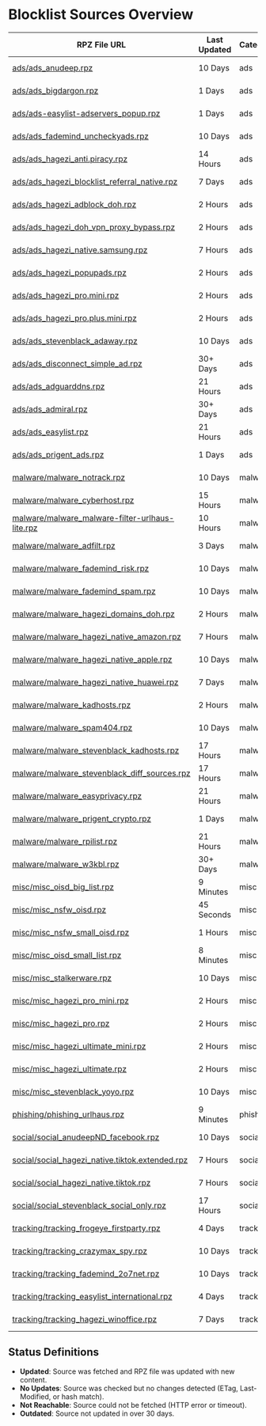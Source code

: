 # Blocklist Sources Overview

| RPZ File URL | Last Updated | Category | Entries | Size | Status | Source URL | License |
|--------------|--------------|----------|---------|------|--------|------------|---------|
| [ads/ads_anudeep.rpz](https://raw.githubusercontent.com/twitOne/RPZ-Blocklists/main/ads/ads_anudeep.rpz) | 10 Days | ads | 42348 | 2.7 MB | No Updates | [AnudeepND](https://raw.githubusercontent.com/anudeepND/blacklist/master/adservers.txt) | MIT (https://github.com/anudeepND/blacklist/blob/master/LICENSE) |
| [ads/ads_bigdargon.rpz](https://raw.githubusercontent.com/twitOne/RPZ-Blocklists/main/ads/ads_bigdargon.rpz) | 1 Days | ads | 37668 | 1.0 MB | No Updates | [BigDargon](https://raw.githubusercontent.com/bigdargon/hostsVN/master/hosts) | MIT (https://github.com/bigdargon/hostsVN/blob/master/LICENSE) |
| [ads/ads-easylist-adservers_popup.rpz](https://raw.githubusercontent.com/twitOne/RPZ-Blocklists/main/ads/ads-easylist-adservers_popup.rpz) | 1 Days | ads | 6324 | 155.0 KB | No Updates | [easylist](https://raw.githubusercontent.com/easylist/easylist/master/easylist/easylist_adservers_popup.txt) | GPLv3 (https://easylist.to/pages/licence.html) |
| [ads/ads_fademind_uncheckyads.rpz](https://raw.githubusercontent.com/twitOne/RPZ-Blocklists/main/ads/ads_fademind_uncheckyads.rpz) | 10 Days | ads | 9 | 1.2 KB | No Updates | [FadeMind](https://raw.githubusercontent.com/FadeMind/hosts.extras/master/UncheckyAds/hosts) | MIT (https://github.com/FadeMind/hosts.extras/blob/master/LICENSE) |
| [ads/ads_hagezi_anti.piracy.rpz](https://raw.githubusercontent.com/twitOne/RPZ-Blocklists/main/ads/ads_hagezi_anti.piracy.rpz) | 14 Hours | ads | 20192 | 481.2 KB | No Updates | [Hagezi DNS Blocklists](https://raw.githubusercontent.com/hagezi/dns-blocklists/main/adblock/anti.piracy.txt) | GPLv3 (https://github.com/hagezi/dns-blocklists/blob/main/LICENSE) |
| [ads/ads_hagezi_blocklist_referral_native.rpz](https://raw.githubusercontent.com/twitOne/RPZ-Blocklists/main/ads/ads_hagezi_blocklist_referral_native.rpz) | 7 Days | ads | 1764 | 97.9 KB | No Updates | [Hagezi DNS Blocklists](https://raw.githubusercontent.com/hagezi/dns-blocklists/main/adblock/blocklist-referral-native.txt) | GPLv3 (https://github.com/hagezi/dns-blocklists/blob/main/LICENSE) |
| [ads/ads_hagezi_adblock_doh.rpz](https://raw.githubusercontent.com/twitOne/RPZ-Blocklists/main/ads/ads_hagezi_adblock_doh.rpz) | 2 Hours | ads | 2874 | 75.8 KB | No Updates | [Hagezi DNS Blocklists](https://raw.githubusercontent.com/hagezi/dns-blocklists/main/adblock/doh.txt) | GPLv3 (https://github.com/hagezi/dns-blocklists/blob/main/LICENSE) |
| [ads/ads_hagezi_doh_vpn_proxy_bypass.rpz](https://raw.githubusercontent.com/twitOne/RPZ-Blocklists/main/ads/ads_hagezi_doh_vpn_proxy_bypass.rpz) | 2 Hours | ads | 10234 | 302.1 KB | No Updates | [Hagezi DNS Blocklists](https://raw.githubusercontent.com/hagezi/dns-blocklists/main/adblock/doh-vpn-proxy-bypass.txt) | GPLv3 (https://github.com/hagezi/dns-blocklists/blob/main/LICENSE) |
| [ads/ads_hagezi_native.samsung.rpz](https://raw.githubusercontent.com/twitOne/RPZ-Blocklists/main/ads/ads_hagezi_native.samsung.rpz) | 7 Hours | ads | 390 | 15.4 KB | No Updates | [Hagezi DNS Blocklists](https://raw.githubusercontent.com/hagezi/dns-blocklists/main/adblock/native.samsung.txt) | GPLv3 (https://github.com/hagezi/dns-blocklists/blob/main/LICENSE) |
| [ads/ads_hagezi_popupads.rpz](https://raw.githubusercontent.com/twitOne/RPZ-Blocklists/main/ads/ads_hagezi_popupads.rpz) | 2 Hours | ads | 206448 | 5.2 MB | No Updates | [Hagezi DNS Blocklists](https://raw.githubusercontent.com/hagezi/dns-blocklists/main/adblock/popupads.txt) | GPLv3 (https://github.com/hagezi/dns-blocklists/blob/main/LICENSE) |
| [ads/ads_hagezi_pro.mini.rpz](https://raw.githubusercontent.com/twitOne/RPZ-Blocklists/main/ads/ads_hagezi_pro.mini.rpz) | 2 Hours | ads | 154500 | 4.1 MB | No Updates | [Hagezi DNS Blocklists](https://raw.githubusercontent.com/hagezi/dns-blocklists/main/adblock/pro.mini.txt) | GPLv3 (https://github.com/hagezi/dns-blocklists/blob/main/LICENSE) |
| [ads/ads_hagezi_pro.plus.mini.rpz](https://raw.githubusercontent.com/twitOne/RPZ-Blocklists/main/ads/ads_hagezi_pro.plus.mini.rpz) | 2 Hours | ads | 182824 | 4.9 MB | No Updates | [Hagezi DNS Blocklists](https://raw.githubusercontent.com/hagezi/dns-blocklists/main/adblock/pro.plus.mini.txt) | GPLv3 (https://github.com/hagezi/dns-blocklists/blob/main/LICENSE) |
| [ads/ads_stevenblack_adaway.rpz](https://raw.githubusercontent.com/twitOne/RPZ-Blocklists/main/ads/ads_stevenblack_adaway.rpz) | 10 Days | ads | 7333 | 480.9 KB | No Updates | [StevenBlack](https://raw.githubusercontent.com/StevenBlack/hosts/master/data/adaway.org/hosts) | MIT (https://github.com/StevenBlack/hosts/blob/master/LICENSE) |
| [ads/ads_disconnect_simple_ad.rpz](https://raw.githubusercontent.com/twitOne/RPZ-Blocklists/main/ads/ads_disconnect_simple_ad.rpz) | 30+ Days | ads | 2701 | 133.2 KB | Outdated | [Disconnect](https://s3.amazonaws.com/lists.disconnect.me/simple_ad.txt) | GPLv3 (https://github.com/disconnectme/disconnect/blob/master/LICENSE) |
| [ads/ads_adguarddns.rpz](https://raw.githubusercontent.com/twitOne/RPZ-Blocklists/main/ads/ads_adguarddns.rpz) | 21 Hours | ads | 226828 | 6.3 MB | No Updates | [AdGuard DNS Filter](https://v.firebog.net/hosts/AdguardDNS.txt) | GPLv3 (https://github.com/AdguardTeam/AdGuardSDNSFilter/blob/master/LICENSE) |
| [ads/ads_admiral.rpz](https://raw.githubusercontent.com/twitOne/RPZ-Blocklists/main/ads/ads_admiral.rpz) | 30+ Days | ads | 1747 | 90.5 KB | Outdated | [LanikSJ](https://v.firebog.net/hosts/Admiral.txt) | MIT (https://github.com/LanikSJ/ubo-filters/blob/main/LICENSE) |
| [ads/ads_easylist.rpz](https://raw.githubusercontent.com/twitOne/RPZ-Blocklists/main/ads/ads_easylist.rpz) | 21 Hours | ads | 63446 | 1.6 MB | No Updates | [EasyList](https://v.firebog.net/hosts/Easylist.txt) | GPLv3 (https://easylist.to/pages/licence.html), CC BY-SA (https://creativecommons.org/licenses/by-sa/3.0/) |
| [ads/ads_prigent_ads.rpz](https://raw.githubusercontent.com/twitOne/RPZ-Blocklists/main/ads/ads_prigent_ads.rpz) | 1 Days | ads | 8540 | 213.3 KB | No Updates | [Fabrice Prigent via Firebog](https://v.firebog.net/hosts/Prigent-Ads.txt) | [CC BY-SA (assumed)](https://dsi.ut-capitole.fr/blacklists/) |
| [malware/malware_notrack.rpz](https://raw.githubusercontent.com/twitOne/RPZ-Blocklists/main/malware/malware_notrack.rpz) | 10 Days | malware | 154 | 8.2 KB | No Updates | [Quidsup](https://gitlab.com/quidsup/notrack-blocklists/raw/master/notrack-malware.txt) | GPLv3 (https://gitlab.com/quidsup/notrack-blocklists/-/blob/master/LICENSE) |
| [malware/malware_cyberhost.rpz](https://raw.githubusercontent.com/twitOne/RPZ-Blocklists/main/malware/malware_cyberhost.rpz) | 15 Hours | malware | 32006 | 927.9 KB | No Updates | [Cyberhost UK](https://lists.cyberhost.uk/malware.txt) | CC BY-SA 4.0 (https://creativecommons.org/licenses/by-sa/4.0/) |
| [malware/malware_malware-filter-urlhaus-lite.rpz](https://raw.githubusercontent.com/twitOne/RPZ-Blocklists/main/malware/malware_malware-filter-urlhaus-lite.rpz) | 10 Hours | malware | 1170 | 34.2 KB | No Updates | [malware-filter](https://malware-filter.gitlab.io/malware-filter/urlhaus-filter-hosts-online.txt) | MIT (https://gitlab.com/malware-filter/urlhaus-filter/-/blob/main/LICENSE) |
| [malware/malware_adfilt.rpz](https://raw.githubusercontent.com/twitOne/RPZ-Blocklists/main/malware/malware_adfilt.rpz) | 3 Days | malware | 61706 | 1.7 MB | No Updates | [DandelionSprout](https://raw.githubusercontent.com/DandelionSprout/adfilt/master/Alternate%20versions%20Anti-Malware%20List/AntiMalwareHosts.txt) | Dandelicence (https://github.com/DandelionSprout/Dandelicence) |
| [malware/malware_fademind_risk.rpz](https://raw.githubusercontent.com/twitOne/RPZ-Blocklists/main/malware/malware_fademind_risk.rpz) | 10 Days | malware | 2189 | 118.5 KB | No Updates | [FadeMind](https://raw.githubusercontent.com/FadeMind/hosts.extras/master/add.Risk/hosts) | MIT (https://github.com/FadeMind/hosts.extras/blob/master/LICENSE) |
| [malware/malware_fademind_spam.rpz](https://raw.githubusercontent.com/twitOne/RPZ-Blocklists/main/malware/malware_fademind_spam.rpz) | 10 Days | malware | 57 | 4.0 KB | No Updates | [FadeMind](https://raw.githubusercontent.com/FadeMind/hosts.extras/master/add.Spam/hosts) | MIT (https://github.com/FadeMind/hosts.extras/blob/master/LICENSE) |
| [malware/malware_hagezi_domains_doh.rpz](https://raw.githubusercontent.com/twitOne/RPZ-Blocklists/main/malware/malware_hagezi_domains_doh.rpz) | 2 Hours | malware | 3196 | 85.3 KB | No Updates | [Hagezi DNS Blocklists](https://raw.githubusercontent.com/hagezi/dns-blocklists/main/domains/doh.txt) | GPLv3 (https://github.com/hagezi/dns-blocklists/blob/main/LICENSE) |
| [malware/malware_hagezi_native_amazon.rpz](https://raw.githubusercontent.com/twitOne/RPZ-Blocklists/main/malware/malware_hagezi_native_amazon.rpz) | 7 Hours | malware | 1194 | 52.7 KB | No Updates | [Hagezi DNS Blocklists](https://raw.githubusercontent.com/hagezi/dns-blocklists/main/domains/native.amazon.txt) | GPLv3 (https://github.com/hagezi/dns-blocklists/blob/main/LICENSE) |
| [malware/malware_hagezi_native_apple.rpz](https://raw.githubusercontent.com/twitOne/RPZ-Blocklists/main/malware/malware_hagezi_native_apple.rpz) | 10 Days | malware | 290 | 23.7 KB | No Updates | [Hagezi DNS Blocklists](https://raw.githubusercontent.com/hagezi/dns-blocklists/main/domains/native.apple.txt) | GPLv3 (https://github.com/hagezi/dns-blocklists/blob/main/LICENSE) |
| [malware/malware_hagezi_native_huawei.rpz](https://raw.githubusercontent.com/twitOne/RPZ-Blocklists/main/malware/malware_hagezi_native_huawei.rpz) | 7 Days | malware | 151 | 15.0 KB | No Updates | [Hagezi DNS Blocklists](https://raw.githubusercontent.com/hagezi/dns-blocklists/main/domains/native.huawei.txt) | GPLv3 (https://github.com/hagezi/dns-blocklists/blob/main/LICENSE) |
| [malware/malware_kadhosts.rpz](https://raw.githubusercontent.com/twitOne/RPZ-Blocklists/main/malware/malware_kadhosts.rpz) | 2 Hours | malware | 430636 | 12.7 MB | No Updates | [PolishFiltersTeam](https://raw.githubusercontent.com/PolishFiltersTeam/KADhosts/master/KADhosts.txt) | GPLv3 (https://github.com/PolishFiltersTeam/KADhosts/blob/master/LICENSE) |
| [malware/malware_spam404.rpz](https://raw.githubusercontent.com/twitOne/RPZ-Blocklists/main/malware/malware_spam404.rpz) | 10 Days | malware | 8141 | 430.1 KB | No Updates | [Spam404](https://raw.githubusercontent.com/Spam404/lists/master/main-blacklist.txt) | CC BY 3.0 (https://github.com/Spam404/lists/blob/master/LICENSE) |
| [malware/malware_stevenblack_kadhosts.rpz](https://raw.githubusercontent.com/twitOne/RPZ-Blocklists/main/malware/malware_stevenblack_kadhosts.rpz) | 17 Hours | malware | 428720 | 12.6 MB | No Updates | [StevenBlack](https://raw.githubusercontent.com/StevenBlack/hosts/master/data/KADhosts/hosts) | MIT (https://github.com/StevenBlack/hosts/blob/master/LICENSE) |
| [malware/malware_stevenblack_diff_sources.rpz](https://raw.githubusercontent.com/twitOne/RPZ-Blocklists/main/malware/malware_stevenblack_diff_sources.rpz) | 17 Hours | malware | 506044 | 14.9 MB | No Updates | [StevenBlack](https://raw.githubusercontent.com/StevenBlack/hosts/master/hosts) | MIT (https://github.com/StevenBlack/hosts/blob/master/LICENSE) |
| [malware/malware_easyprivacy.rpz](https://raw.githubusercontent.com/twitOne/RPZ-Blocklists/main/malware/malware_easyprivacy.rpz) | 21 Hours | malware | 83726 | 2.5 MB | No Updates | [EasyList](https://v.firebog.net/hosts/Easyprivacy.txt) | GPLv3 (https://easylist.to/pages/licence.html), CC BY-SA (https://creativecommons.org/licenses/by-sa/3.0/) |
| [malware/malware_prigent_crypto.rpz](https://raw.githubusercontent.com/twitOne/RPZ-Blocklists/main/malware/malware_prigent_crypto.rpz) | 1 Days | malware | 32582 | 892.2 KB | No Updates | [Fabrice Prigent via Firebog](https://v.firebog.net/hosts/Prigent-Crypto.txt) | [CC BY-SA (assumed)](https://dsi.ut-capitole.fr/blacklists/) |
| [malware/malware_rpilist.rpz](https://raw.githubusercontent.com/twitOne/RPZ-Blocklists/main/malware/malware_rpilist.rpz) | 21 Hours | malware | 1128662 | 37.5 MB | No Updates | [RPiList](https://v.firebog.net/hosts/RPiList-Malware.txt) | CC BY-NC 4.0 (https://github.com/RPiList/specials/blob/master/LICENSE.md) |
| [malware/malware_w3kbl.rpz](https://raw.githubusercontent.com/twitOne/RPZ-Blocklists/main/malware/malware_w3kbl.rpz) | 30+ Days | malware | 350 | 21.6 KB | Outdated | [WaLLy3K](https://v.firebog.net/hosts/static/w3kbl.txt) | MIT (https://github.com/WaLLy3K/wally3k.github.io/blob/master/LICENSE) |
| [misc/misc_oisd_big_list.rpz](https://raw.githubusercontent.com/twitOne/RPZ-Blocklists/main/misc/misc_oisd_big_list.rpz) | 9 Minutes | misc | 405608 | 11.0 MB | Updated | [OISD](https://big.oisd.nl/) | GPLv3 (https://github.com/sjhgvr/oisd/blob/main/LICENSE) |
| [misc/misc_nsfw_oisd.rpz](https://raw.githubusercontent.com/twitOne/RPZ-Blocklists/main/misc/misc_nsfw_oisd.rpz) | 45 Seconds | misc | 840064 | 22.5 MB | Updated | [OISD](https://nsfw.oisd.nl) | GPLv3 (https://github.com/sjhgvr/oisd/blob/main/LICENSE) |
| [misc/misc_nsfw_small_oisd.rpz](https://raw.githubusercontent.com/twitOne/RPZ-Blocklists/main/misc/misc_nsfw_small_oisd.rpz) | 1 Hours | misc | 41708 | 964.3 KB | No Updates | [OISD](https://nsfw-small.oisd.nl) | GPLv3 (https://github.com/sjhgvr/oisd/blob/main/LICENSE) |
| [misc/misc_oisd_small_list.rpz](https://raw.githubusercontent.com/twitOne/RPZ-Blocklists/main/misc/misc_oisd_small_list.rpz) | 8 Minutes | misc | 85650 | 2.2 MB | Updated | [OISD](https://small.oisd.nl) | GPLv3 (https://github.com/sjhgvr/oisd/blob/main/LICENSE) |
| [misc/misc_stalkerware.rpz](https://raw.githubusercontent.com/twitOne/RPZ-Blocklists/main/misc/misc_stalkerware.rpz) | 10 Days | misc | 917 | 54.7 KB | No Updates | [AssoEchap](https://raw.githubusercontent.com/AssoEchap/stalkerware-indicators/master/generated/hosts) | CC BY (https://github.com/AssoEchap/stalkerware-indicators?tab=readme-ov-file#license) |
| [misc/misc_hagezi_pro_mini.rpz](https://raw.githubusercontent.com/twitOne/RPZ-Blocklists/main/misc/misc_hagezi_pro_mini.rpz) | 2 Hours | misc | 154500 | 4.1 MB | No Updates | [Hagezi DNS Blocklists](https://raw.githubusercontent.com/hagezi/dns-blocklists/heads/main/rpz/pro.mini.txt) | GPLv3 (https://github.com/hagezi/dns-blocklists/blob/main/LICENSE) |
| [misc/misc_hagezi_pro.rpz](https://raw.githubusercontent.com/twitOne/RPZ-Blocklists/main/misc/misc_hagezi_pro.rpz) | 2 Hours | misc | 340106 | 9.1 MB | No Updates | [Hagezi DNS Blocklists](https://raw.githubusercontent.com/hagezi/dns-blocklists/main/rpz/pro.txt) | GPLv3 (https://github.com/hagezi/dns-blocklists/blob/main/LICENSE) |
| [misc/misc_hagezi_ultimate_mini.rpz](https://raw.githubusercontent.com/twitOne/RPZ-Blocklists/main/misc/misc_hagezi_ultimate_mini.rpz) | 2 Hours | misc | 243820 | 6.3 MB | No Updates | [Hagezi DNS Blocklists](https://raw.githubusercontent.com/hagezi/dns-blocklists/main/rpz/ultimate.mini.txt) | GPLv3 (https://github.com/hagezi/dns-blocklists/blob/main/LICENSE) |
| [misc/misc_hagezi_ultimate.rpz](https://raw.githubusercontent.com/twitOne/RPZ-Blocklists/main/misc/misc_hagezi_ultimate.rpz) | 2 Hours | misc | 742564 | 20.1 MB | No Updates | [Hagezi DNS Blocklists](https://raw.githubusercontent.com/hagezi/dns-blocklists/main/rpz/ultimate.txt) | GPLv3 (https://github.com/hagezi/dns-blocklists/blob/main/LICENSE) |
| [misc/misc_stevenblack_yoyo.rpz](https://raw.githubusercontent.com/twitOne/RPZ-Blocklists/main/misc/misc_stevenblack_yoyo.rpz) | 10 Days | misc | 3437 | 172.9 KB | No Updates | [StevenBlack](https://raw.githubusercontent.com/StevenBlack/hosts/master/data/yoyo.org/hosts) | MIT (https://github.com/StevenBlack/hosts/blob/master/LICENSE) |
| [phishing/phishing_urlhaus.rpz](https://raw.githubusercontent.com/twitOne/RPZ-Blocklists/main/phishing/phishing_urlhaus.rpz) | 9 Minutes | phishing | 986 | 27.1 KB | Updated | [URLhaus by abuse.ch](https://urlhaus.abuse.ch/downloads/hostfile/) | None specified |
| [social/social_anudeepND_facebook.rpz](https://raw.githubusercontent.com/twitOne/RPZ-Blocklists/main/social/social_anudeepND_facebook.rpz) | 10 Days | social | 3995 | 321.8 KB | No Updates | [AnudeepND](https://raw.githubusercontent.com/anudeepND/blacklist/master/facebook.txt) | MIT (https://github.com/anudeepND/blacklist/blob/master/LICENSE) |
| [social/social_hagezi_native.tiktok.extended.rpz](https://raw.githubusercontent.com/twitOne/RPZ-Blocklists/main/social/social_hagezi_native.tiktok.extended.rpz) | 7 Hours | social | 842 | 31.6 KB | No Updates | [Hagezi DNS Blocklists](https://raw.githubusercontent.com/hagezi/dns-blocklists/main/adblock/native.tiktok.extended.txt) | GPLv3 (https://github.com/hagezi/dns-blocklists/blob/main/LICENSE) |
| [social/social_hagezi_native.tiktok.rpz](https://raw.githubusercontent.com/twitOne/RPZ-Blocklists/main/social/social_hagezi_native.tiktok.rpz) | 7 Hours | social | 642 | 23.5 KB | No Updates | [Hagezi DNS Blocklists](https://raw.githubusercontent.com/hagezi/dns-blocklists/main/adblock/native.tiktok.txt) | GPLv3 (https://github.com/hagezi/dns-blocklists/blob/main/LICENSE) |
| [social/social_stevenblack_social_only.rpz](https://raw.githubusercontent.com/twitOne/RPZ-Blocklists/main/social/social_stevenblack_social_only.rpz) | 17 Hours | social | 6484 | 226.8 KB | No Updates | [StevenBlack](https://raw.githubusercontent.com/StevenBlack/hosts/master/alternates/social-only/hosts) | MIT (https://github.com/StevenBlack/hosts/blob/master/LICENSE) |
| [tracking/tracking_frogeye_firstparty.rpz](https://raw.githubusercontent.com/twitOne/RPZ-Blocklists/main/tracking/tracking_frogeye_firstparty.rpz) | 4 Days | tracking | 66824 | 2.1 MB | No Updates | [Frogeye](https://hostfiles.frogeye.fr/firstparty-trackers-hosts.txt) | MIT (https://git.frogeye.fr/geoffrey/eulaurarien/src/branch/master/LICENSE) |
| [tracking/tracking_crazymax_spy.rpz](https://raw.githubusercontent.com/twitOne/RPZ-Blocklists/main/tracking/tracking_crazymax_spy.rpz) | 10 Days | tracking | 347 | 25.3 KB | No Updates | [CrazyMax](https://raw.githubusercontent.com/crazy-max/WindowsSpyBlocker/master/data/hosts/spy.txt) | MIT (https://github.com/crazy-max/WindowsSpyBlocker/blob/master/LICENSE) |
| [tracking/tracking_fademind_2o7net.rpz](https://raw.githubusercontent.com/twitOne/RPZ-Blocklists/main/tracking/tracking_fademind_2o7net.rpz) | 10 Days | tracking | 2030 | 133.8 KB | No Updates | [FadeMind](https://raw.githubusercontent.com/FadeMind/hosts.extras/master/add.2o7Net/hosts) | MIT (https://github.com/FadeMind/hosts.extras/blob/master/LICENSE) |
| [tracking/tracking_easylist_international.rpz](https://raw.githubusercontent.com/twitOne/RPZ-Blocklists/main/tracking/tracking_easylist_international.rpz) | 4 Days | tracking | 1888 | 42.2 KB | No Updates | [EasyList](https://raw.githubusercontent.com/easylist/easylist/master/easyprivacy/easyprivacy_trackingservers_international.txt) | GPLv3 (https://easylist.to/pages/licence.html), CC BY-SA (https://creativecommons.org/licenses/by-sa/3.0/) |
| [tracking/tracking_hagezi_winoffice.rpz](https://raw.githubusercontent.com/twitOne/RPZ-Blocklists/main/tracking/tracking_hagezi_winoffice.rpz) | 7 Days | tracking | 820 | 33.6 KB | No Updates | [Hagezi DNS Blocklists](https://raw.githubusercontent.com/hagezi/dns-blocklists/main/rpz/native.winoffice.txt) | GPLv3 (https://github.com/hagezi/dns-blocklists/blob/main/LICENSE) |

## Status Definitions
- **Updated**: Source was fetched and RPZ file was updated with new content.
- **No Updates**: Source was checked but no changes detected (ETag, Last-Modified, or hash match).
- **Not Reachable**: Source could not be fetched (HTTP error or timeout).
- **Outdated**: Source not updated in over 30 days.
